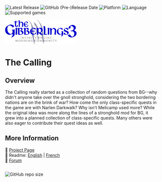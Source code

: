 ![Latest Release](https://img.shields.io/github/v/release/Gibberlings3/The_Calling?include_prereleases&color=blue)
![GitHub (Pre-)Release Date](https://img.shields.io/github/release-date-pre/Gibberlings3/The_Calling?color=gold)
![Platform](https://img.shields.io/static/v1?label=platform&message=windows%20%7C%20macOS%20%7C%20linux%20%7C%20Project%20Infinity&color=informational)
![Language](https://img.shields.io/static/v1?label=language&message=English%20%7C%20Chinese%20%7C%20Czech%20%7C%20French%20%7C%20German%20%7C%20Italian%20%7C%20Korean%20%7C%20Polish%20%7C%20Russian%20%7C%20Spanish&color=limegreen)
![Supported games](https://img.shields.io/static/v1?label=supported%20games&message=BGT%20%7C%20BGEE%20%7C%20EET%20%7C%20Tutu&color=dodgerblue)

![The G3 Logo](https://raw.githubusercontent.com/Gibberlings3/.github/master/profile/g3_neutral.png)

# The Calling

## Overview

The Calling really started as a collection of random questions from BG--why didn't anyone take over the gnoll stronghold, considering the two bordering nations are on the brink of war? How come the only class-specific quests in the game are with Narlen Darkwalk? Why isn't Melicamp used more? While the original idea was more along the lines of a stronghold mod for BG, it grew into a planned collection of class-specific quests. Many others were also eager to contribute their quest ideas as well.

## More Information

:page_facing_up: [Project Page](https://www.gibberlings3.net/mods/quests/thecalling/)  
:page_facing_up: Readme: [English](https://gibberlings3.github.io/Documentation/readmes/readme-thecalling.html) |  [French](https://gibberlings3.github.io/Documentation/readmes/readme-thecalling-french.html)  
:page_facing_up: [Forum](https://www.gibberlings3.net/forum/201-the-calling/) 

## 

![GitHub repo size](https://img.shields.io/github/repo-size/Gibberlings3/The_Calling?style=plastic&label=repo%20size)
